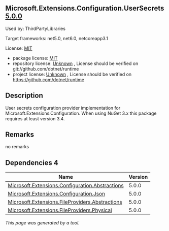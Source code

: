 Microsoft.Extensions.Configuration.UserSecrets [5.0.0](https://www.nuget.org/packages/Microsoft.Extensions.Configuration.UserSecrets/5.0.0)
--------------------

Used by: ThirdPartyLibraries

Target frameworks: net5.0, net6.0, netcoreapp3.1

License: [MIT](../../../../licenses/mit) 

- package license: [MIT](https://licenses.nuget.org/MIT) 
- repository license: [Unknown](git://github.com/dotnet/runtime) , License should be verified on git://github.com/dotnet/runtime
- project license: [Unknown](https://github.com/dotnet/runtime) , License should be verified on https://github.com/dotnet/runtime

Description
-----------
User secrets configuration provider implementation for Microsoft.Extensions.Configuration. 
When using NuGet 3.x this package requires at least version 3.4.

Remarks
-----------
no remarks


Dependencies 4
-----------

|Name|Version|
|----------|:----|
|[Microsoft.Extensions.Configuration.Abstractions](../../../../packages/nuget.org/microsoft.extensions.configuration.abstractions/5.0.0)|5.0.0|
|[Microsoft.Extensions.Configuration.Json](../../../../packages/nuget.org/microsoft.extensions.configuration.json/5.0.0)|5.0.0|
|[Microsoft.Extensions.FileProviders.Abstractions](../../../../packages/nuget.org/microsoft.extensions.fileproviders.abstractions/5.0.0)|5.0.0|
|[Microsoft.Extensions.FileProviders.Physical](../../../../packages/nuget.org/microsoft.extensions.fileproviders.physical/5.0.0)|5.0.0|

*This page was generated by a tool.*